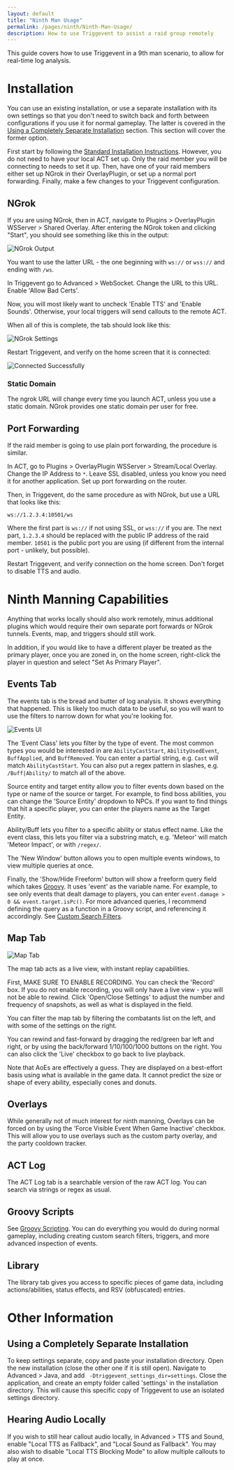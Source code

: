 ```yaml
---
layout: default
title: "Ninth Man Usage"
permalink: /pages/ninth/Ninth-Man-Usage/
description: How to use Triggevent to assist a raid group remotely
---
```


This guide covers how to use Triggevent in a 9th man scenario, to allow for real-time log analysis.

# Installation

You can use an existing installation, or use a separate installation with its own settings so that you don't need to
switch back and forth between configurations if you use it for normal gameplay. The latter is covered in the
[Using a Completely Separate Installation](#using-a-completely-separate-installation) section. This section will cover
the former option.

First start by following the [Standard Installation Instructions](https://github.com/xpdota/event-trigger/wiki/Installation-and-Setup).
However, you do not need to have your local ACT set up. Only the raid member you will be connecting to needs to set it up.
Then, have one of your raid members either set up NGrok in their OverlayPlugin, or set up a normal port forwarding.
Finally, make a few changes to your Triggevent configuration.

## NGrok

If you are using NGrok, then in ACT, navigate to Plugins > OverlayPlugin WSServer > Shared Overlay. After entering the NGrok
token and clicking "Start", you should see something like this in the output:

![NGrok Output](ngrok.png)

You want to use the latter URL - the one beginning with `ws://` or `wss://` and ending with `/ws`.

In Triggevent go to Advanced > WebSocket. Change the URL to this URL. Enable 'Allow Bad Certs'.

Now, you will most likely want to uncheck 'Enable TTS' and 'Enable Sounds'. Otherwise, your local triggers will send
callouts to the remote ACT.

When all of this is complete, the tab should look like this:

![NGrok Settings](ngrok-settings.png)

Restart Triggevent, and verify on the home screen that it is connected:

![Connected Successfully](Connected.png)

### Static Domain

The ngrok URL will change every time you launch ACT, unless you use a static domain. NGrok provides one static
domain per user for free. 

## Port Forwarding

If the raid member is going to use plain port forwarding, the procedure is similar.

In ACT, go to Plugins > OverlayPlugin WSServer > Stream/Local Overlay. Change the IP Address to `*`.
Leave SSL disabled, unless you know you need it for another application.
Set up port forwarding on the router.

Then, in Triggevent, do the same procedure as with NGrok, but use a URL that looks like this:

`ws://1.2.3.4:10501/ws`

Where the first part is `ws://` if not using SSL, or `wss://` if you are. The next part, `1.2.3.4` should be replaced with the public
IP address of the raid member. `10501` is the public port you are using (if different from the internal port - unlikely, but possible).

Restart Triggevent, and verify connection on the home screen. Don't forget to disable TTS and audio.

# Ninth Manning Capabilities

Anything that works locally should also work remotely, minus additional plugins which would require their own separate port forwards
or NGrok tunnels. Events, map, and triggers should still work.

In addition, if you would like to have a different player be treated as the primary player, once you are zoned in, on the home screen,
right-click the player in question and select "Set As Primary Player".

## Events Tab

The events tab is the bread and butter of log analysis. It shows everything that happened. This is likely too much data to be useful,
so you will want to use the filters to narrow down for what you're looking for.

![Events UI](Events.png)

The 'Event Class' lets you filter by the type of event. The most common types you would be interested in are `AbilityCastStart`, `AbilityUsedEvent`,
`BuffApplied`, and `BuffRemoved`. You can enter a partial string, e.g. `Cast` will match `AbilityCastStart`. You can also put a regex pattern
in slashes, e.g. `/Buff|Ability/` to match all of the above.

Source entity and target entity allow you to filter events down based on the type or name of the source or target. For example,
to find boss abilities, you can change the 'Source Entity' dropdown to NPCs. If you want to find things that hit a specific player,
you can enter the players name as the Target Entity.

Ability/Buff lets you filter to a specific ability or status effect name. Like the event class, this lets you filter via a substring match,
e.g. 'Meteor' will match 'Meteor Impact', or with `/regex/`.

The 'New Window' button allows you to open multiple events windows, to view multiple queries at once.

Finally, the 'Show/Hide Freeform' button will show a freeform query field which takes [Groovy](/pages/groovy/Groovy-Scripting.md).
It uses 'event' as the variable name. For example, to see only events that dealt damage to players, you can enter
`event.damage > 0 && event.target.isPc()`. For more advanced queries, I recommend defining the query as a function in a Groovy script, and
referencing it accordingly. See [Custom Search Filters](https://github.com/xpdota/event-trigger/wiki/Groovy-Examples#custom-search-filters).

## Map Tab

![Map Tab](Map-Tab.png)

The map tab acts as a live view, with instant replay capabilities.

First, MAKE SURE TO ENABLE RECORDING. You can check the 'Record' box. If you do not enable recording, you will only have a live view - you
will not be able to rewind. Click 'Open/Close Settings' to adjust the number and frequency of snapshots, as well as what is displayed in
the field.

You can filter the map tab by filtering the combatants list on the left, and with some of the settings on the right.

You can rewind and fast-forward by dragging the red/green bar left and right, or by using the back/forward 1/10/100/1000 buttons on the right.
You can also click the 'Live' checkbox to go back to live playback.

Note that AoEs are effectively a guess. They are displayed on a best-effort basis using what is available in the game data.
It cannot predict the size or shape of every ability, especially cones and donuts.

## Overlays

While generally not of much interest for ninth manning, Overlays can be forced on by using the 'Force Visible Event When Game Inactive' checkbox.
This will allow you to use overlays such as the custom party overlay, and the party cooldown tracker.

## ACT Log

The ACT Log tab is a searchable version of the raw ACT log. You can search via strings or regex as usual.

## Groovy Scripts

See [Groovy Scripting](/pages/groovy/Groovy-Scripting.md). You can do everything you would do during normal gameplay, including
creating custom search filters, triggers, and more advanced inspection of events.

## Library

The library tab gives you access to specific pieces of game data, including actions/abilities, status effects, and RSV (obfuscated) entries.


# Other Information

## Using a Completely Separate Installation

To keep settings separate, copy and paste your installation directory. Open the new installation (close the other one if it is still open).
Navigate to Advanced > Java, and add ` -Dtriggevent_settings_dir=settings`. Close the application, and create an empty folder called
'settings' in the installation directory. This will cause this specific copy of Triggevent to use an isolated settings directory.

## Hearing Audio Locally

If you wish to still hear callout audio locally, in Advanced > TTS and Sound, enable "Local TTS as Fallback", and "Local Sound as Fallback".
You may also wish to disable "Local TTS Blocking Mode" to allow multiple callouts to play at once.